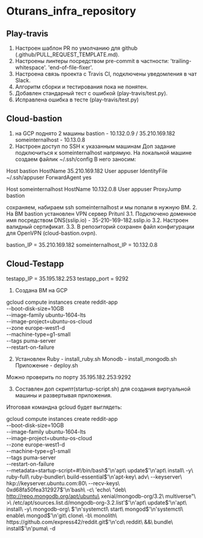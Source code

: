 # Oturans_infra_repository

## Play-travis

1. Настроен шаблон PR по умолчанию для github (.github/PULL_REQUEST_TEMPLATE.md).
2. Настроены линтеры посредством pre-commit в частности:
    'trailing-whitespace'.
    'end-of-file-fixer'.
3. Настроена связь проекта с Travis CI, подключены уведомления в чат Slack.
4. Алгоритм сборки и тестирования пока не понятен.
5. Добавлен стандарный тест с ошибкой (play-travis/test.py).
6. Исправлена ошибка в тесте (play-travis/test.py)

## Cloud-bastion

1. на GCP поднято 2 машины
bastion - 10.132.0.9 / 35.210.169.182
someinternalhost - 10.13.0.8
1. Настроен доступ по SSH к указанным машинам 
   Доп задание подключиться к someinternalhost напрямую.
    На локальной машине создаем файлик ~/.ssh/config
    В него заносим:

Host bastion
  HostName     35.210.169.182
  User         appuser
  IdentityFile ~/.ssh/appuser
  ForwardAgent yes

Host someinternalhost
  HostName     10.132.0.8
  User         appuser
  ProxyJump    bastion

сохраняем, набираем ssh someinternalhost и мы попали в нужную ВМ.
2. На ВМ bastion установлен VPN сервер Pritunl
3.1. Подключено доменное имя посредством DNS(sslip.io) - 35-210-169-182.sslip.io
3.2. Настроен валидный сертификат.
3.3. В репозиторий сохранен файл конфигурации для OpenVPN (cloud-bastion.ovpn).

bastion_IP = 35.210.169.182
someinternalhost_IP = 10.132.0.8

## Cloud-Testapp

testapp_IP = 35.195.182.253
testapp_port = 9292

1. Создана ВМ на GCP 

gcloud compute instances create reddit-app \
--boot-disk-size=10GB \
--image-family ubuntu-1604-lts \
--image-project=ubuntu-os-cloud \
--zone europe-west1-d \
--machine-type=g1-small \
--tags puma-server \
--restart-on-failure

2. Установлен 
Ruby - install_ruby.sh
Monodb - install_mongodb.sh
Приложение  - deploy.sh

Можно проверить по порту 35.195.182.253:9292

3. Составлен доп скрипт(startup-script.sh) для создания виртуальной машины и развертывая приложения.

Итоговая командна gcloud будет выглядеть:

gcloud compute instances create reddit-app \
--boot-disk-size=10GB \
--image-family ubuntu-1604-lts \
--image-project=ubuntu-os-cloud \
--zone europe-west1-d \
--machine-type=g1-small \
--tags puma-server \
--restart-on-failure \
--metadata=startup-script=\#\!/bin/bash$'\n'apt\ update$'\n'apt\ install\ -y\ ruby-full\ ruby-bundler\ build-essential$'\n'apt-key\ adv\ --keyserver\ hkp://keyserver.ubuntu.com:80\ --recv-keys\ 0xd68fa50fea312927$'\n'bash\ -c\ \'echo\ \"deb\ http://repo.mongodb.org/apt/ubuntu\ xenial/mongodb-org/3.2\ multiverse\"\ \>\ /etc/apt/sources.list.d/mongodb-org-3.2.list\'$'\n'apt\ update$'\n'apt\ install\ -y\ mongodb-org\ $'\n'systemctl\ start\ mongod$'\n'systemctl\ enable\ mongod$'\n'git\ clone\ -b\ monolith\ https://github.com/express42/reddit.git$'\n'cd\ reddit\ \&\&\ bundle\ install$'\n'puma\ -d
